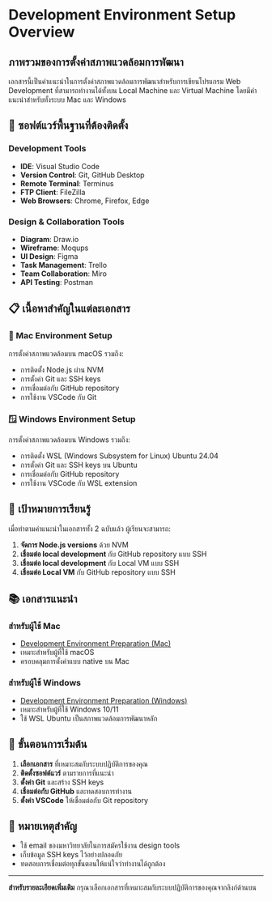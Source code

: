 # Development Environment Setup Overview

## ภาพรวมของการตั้งค่าสภาพแวดล้อมการพัฒนา

เอกสารนี้เป็นคำแนะนำในการตั้งค่าสภาพแวดล้อมการพัฒนาสำหรับการเขียนโปรแกรม Web Development ที่สามารถทำงานได้ทั้งบน Local Machine และ Virtual Machine โดยมีคำแนะนำสำหรับทั้งระบบ Mac และ Windows

## 🔧 ซอฟต์แวร์พื้นฐานที่ต้องติดตั้ง

### Development Tools
- **IDE**: Visual Studio Code
- **Version Control**: Git, GitHub Desktop
- **Remote Terminal**: Terminus
- **FTP Client**: FileZilla
- **Web Browsers**: Chrome, Firefox, Edge

### Design & Collaboration Tools
- **Diagram**: Draw.io
- **Wireframe**: Moqups
- **UI Design**: Figma
- **Task Management**: Trello
- **Team Collaboration**: Miro
- **API Testing**: Postman

## 📋 เนื้อหาสำคัญในแต่ละเอกสาร

### 🍎 Mac Environment Setup
การตั้งค่าสภาพแวดล้อมบน macOS รวมถึง:
- การติดตั้ง Node.js ผ่าน NVM
- การตั้งค่า Git และ SSH keys
- การเชื่อมต่อกับ GitHub repository
- การใช้งาน VSCode กับ Git

### 🪟 Windows Environment Setup
การตั้งค่าสภาพแวดล้อมบน Windows รวมถึง:
- การติดตั้ง WSL (Windows Subsystem for Linux) Ubuntu 24.04
- การตั้งค่า Git และ SSH keys บน Ubuntu
- การเชื่อมต่อกับ GitHub repository
- การใช้งาน VSCode กับ WSL extension

## 🎯 เป้าหมายการเรียนรู้

เมื่อทำตามคำแนะนำในเอกสารทั้ง 2 ฉบับแล้ว ผู้เรียนจะสามารถ:

1. **จัดการ Node.js versions** ด้วย NVM
2. **เชื่อมต่อ local development** กับ GitHub repository แบบ SSH
3. **เชื่อมต่อ local development** กับ Local VM แบบ SSH
4. **เชื่อมต่อ Local VM** กับ GitHub repository แบบ SSH

## 📚 เอกสารแนะนำ

### สำหรับผู้ใช้ Mac
- [Development Environment Preparation (Mac)](Development-Environment-Preparation-(Mac).md)
- เหมาะสำหรับผู้ที่ใช้ macOS
- ครอบคลุมการตั้งค่าแบบ native บน Mac

### สำหรับผู้ใช้ Windows
- [Development Environment Preparation (Windows)](Development-Environment-Preparation-(Windows).md)
- เหมาะสำหรับผู้ที่ใช้ Windows 10/11
- ใช้ WSL Ubuntu เป็นสภาพแวดล้อมการพัฒนาหลัก

## 🚀 ขั้นตอนการเริ่มต้น

1. **เลือกเอกสาร** ที่เหมาะสมกับระบบปฏิบัติการของคุณ
2. **ติดตั้งซอฟต์แวร์** ตามรายการที่แนะนำ
3. **ตั้งค่า Git** และสร้าง SSH keys
4. **เชื่อมต่อกับ GitHub** และทดสอบการทำงาน
5. **ตั้งค่า VSCode** ให้เชื่อมต่อกับ Git repository

## 📝 หมายเหตุสำคัญ

- ใช้ email ของมหาวิทยาลัยในการสมัครใช้งาน design tools
- เก็บข้อมูล SSH keys ไว้อย่างปลอดภัย
- ทดสอบการเชื่อมต่อทุกขั้นตอนให้แน่ใจว่าทำงานได้ถูกต้อง

---

**สำหรับรายละเอียดเพิ่มเติม** กรุณาเลือกเอกสารที่เหมาะสมกับระบบปฏิบัติการของคุณจากลิงก์ด้านบน